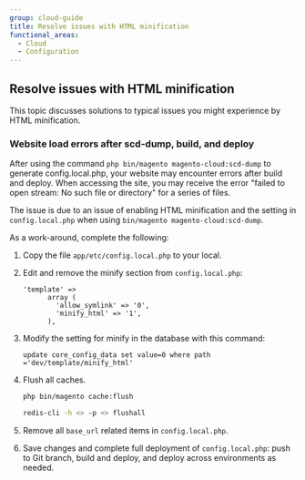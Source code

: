 ```yaml
---
group: cloud-guide
title: Resolve issues with HTML minification
functional_areas:
  - Cloud
  - Configuration
---
```


## Resolve issues with HTML minification

This topic discusses solutions to typical issues you might experience by HTML minification.

### Website load errors after scd-dump, build, and deploy

<!-- This issue will be resolved with a later release. -->
After using the command `php bin/magento magento-cloud:scd-dump` to generate config.local.php, your website may encounter errors after build and deploy. When accessing the site, you may receive the error "failed to open stream: No such file or directory" for a series of files.

The issue is due to an issue of enabling HTML minification and the setting in `config.local.php` when using `bin/magento magento-cloud:scd-dump`.

As a work-around, complete the following:

1. Copy the file `app/etc/config.local.php` to your local.
1. Edit and remove the minify section from `config.local.php`:

   ```php?start_inline=1
   'template' =>
         array (
           'allow_symlink' => '0',
           'minify_html' => '1',
         ),
   ```

1. Modify the setting for minify in the database with this command:

   ```shell
   update core_config_data set value=0 where path ='dev/template/minify_html'
   ```

1. Flush all caches.

   ```bash
   php bin/magento cache:flush
   ```

   ```bash
   redis-cli -h <> -p <> flushall
   ```

1. Remove all `base_url` related items in `config.local.php`.
1. Save changes and complete full deployment of `config.local.php`: push to Git branch, build and deploy, and deploy across environments as needed.
